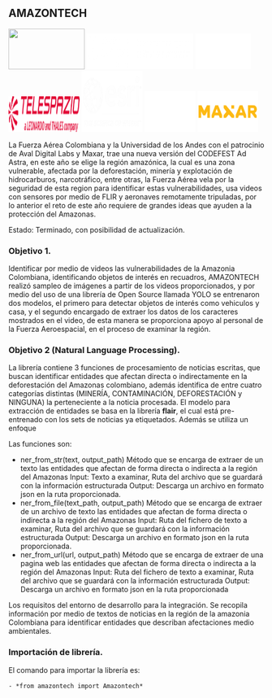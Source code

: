 ## AMAZONTECH
<img src="https://github.com/DaniValMelli/AmazonTech/blob/master/images/logo-fac-azul.png" width="150" height="80" /> <img src="https://github.com/DaniValMelli/AmazonTech/blob/master/images/logo-uniandes-blanco.png" width="210" height="70" /> <img src="https://github.com/DaniValMelli/AmazonTech/blob/master/images/perficient-logo.png" width="110" height="70" /> <img src="https://github.com/DaniValMelli/AmazonTech/blob/master/images/logo-telespazio.png" width="140" height="70" /> <img src="https://github.com/DaniValMelli/AmazonTech/blob/master/images/esri-logo.png" width="120" height="120" /> <img src="https://github.com/DaniValMelli/AmazonTech/blob/master/images/adl-digital-logo.png" width="100" height="80" /> <img src="https://github.com/DaniValMelli/AmazonTech/blob/master/images/maxar-logo.png" width="120" height="80" />

La Fuerza Aérea Colombiana y la Universidad de los Andes con el patrocinio de Aval Digital Labs y Maxar, trae una nueva versión del CODEFEST Ad Astra, en este año se elige la región amazónica, la cual es una zona vulnerable, afectada por la deforestación, minería y explotación de hidrocarburos, narcotráfico, entre otras, la Fuerza Aérea vela por la seguridad de esta region para identificar estas vulnerabilidades, usa videos con sensores por medio de FLIR y aeronaves remotamente tripuladas, por lo anterior el reto de este año requiere de grandes ideas que ayuden a la protección del Amazonas. 

Estado: Terminado, con posibilidad de actualización. 

### Objetivo 1.

Identificar por medio de videos las vulnerabilidades de la Amazonia Colombiana, identificando objetos de interés en recuadros,  AMAZONTECH realizó sampleo de imágenes a partir de los videos proporcionados, y por medio del uso de una librería de Open Source llamada YOLO se entrenaron dos modelos, el primero para detectar objetos de interés como vehiculos y casa, y el segundo encargado de extraer los datos de los caracteres mostrados en el video, de esta manera se proporciona apoyo al personal de la Fuerza Aeroespacial, en el proceso de examinar la región.


### Objetivo 2 (Natural Language Processing). 

La librería contiene 3 funciones de procesamiento de noticias escritas, que buscan identificar entidades que afectan directa o indirectamente en la deforestación del Amazonas colombiano, además identifica de entre cuatro categorías distintas (MINERÍA, CONTAMINACIÓN, DEFORESTACIÓN y NINGUNA) la perteneciente a la noticia procesada. El modelo para extracción de entidades se basa en la librería **flair**, el cual está pre-entrenado con los sets de noticias ya etiquetados. Además se utiliza un enfoque 

Las funciones son:
- ner_from_str(text, output_path)
Método que se encarga de extraer de un texto las entidades que afectan de forma directa o indirecta a la región del Amazonas
Input: Texto a examinar, Ruta del archivo que se guardará con la información estructurada
Output: Descarga un archivo en formato json en la ruta proporcionada.
- ner_from_file(text_path, output_path)
Método que se encarga de extraer de un archivo de texto las entidades que afectan de forma directa o indirecta a la región del Amazonas
Input: Ruta del fichero de texto a examinar, Ruta del archivo que se guardará con la información estructurada
Output: Descarga un archivo en formato json en la ruta proporcionada.
- ner_from_url(url, output_path)
Método que se encarga de extraer de una pagina web las entidades que afectan de forma directa o indirecta a la región del Amazonas
Input: Ruta del fichero de texto a examinar, Ruta del archivo que se guardará con la información estructurada
Output: Descarga un archivo en formato json en la ruta proporcionada
 
Los requisitos del entorno de desarrollo para la integración. Se recopila información por medio de textos de noticias en la región de la amazonia Colombiana para identificar entidades que describan afectaciones medio ambientales.

### Importación de librería.

El comando para importar la librería es: 

    - *from amazontech import Amazontech*






